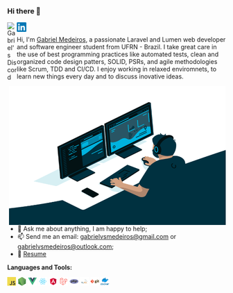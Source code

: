 ### Hi there 👋

<a href="https://discord.gg/XTW52Kt">
  <img align="left" alt="Gabriel's Discord" width="22px" src="https://raw.ithub.com/gabriel-medeiros/gabriel-medeiros/main/assets/discord.svg" />
</a>
<a href="https://www.linkedin.com/in/gabrielvsmedeiros/">
  <img align="left" alt="Gabriel's Linkedin" width="22px" src="https://raw.githubusercontent.com/gabriel-medeiros/gabriel-medeiros/main//assets/linkedin.svg" />
</a>

<br />

Hi, I'm [Gabriel Medeiros](https://gabrielvsmedeiros.gitlab.io/), a passionate Laravel and Lumen web developer and software engineer student from UFRN - Brazil. I take great care in the use of best programming practices  like automated tests, clean and organized code design patters, SOLID, PSRs, and agile methodologies like Scrum, TDD and CI/CD. I enjoy working in relaxed enviromnets, to learn new things every day and to discuss inovative ideas.

  <img align="right" alt="GIF" src="https://github.com/gabriel-medeiros/gabriel-medeiros/blob/main/assets/code.gif?raw=true" width="500" height="320" />
  
- 💬 Ask me about anything, I am happy to help;
- 📫 Send me an email: gabrielvsmedeiros@gmail.com or gabrielvsmedeiros@outlook.com;
- 📝 [Resume](https://drive.google.com/file/d/18KPSTE9zueHF0XNeCZxfY9PMhR5CUW7D/view?usp=sharing)

**Languages and Tools:**  

<code><img height="20" src="https://raw.githubusercontent.com/github/explore/80688e429a7d4ef2fca1e82350fe8e3517d3494d/topics/javascript/javascript.png"></code>
<code><img height="20" src="https://raw.githubusercontent.com/github/explore/80688e429a7d4ef2fca1e82350fe8e3517d3494d/topics/nodejs/nodejs.png"></code>
<code><img height="20" src="https://raw.githubusercontent.com/github/explore/80688e429a7d4ef2fca1e82350fe8e3517d3494d/topics/vue/vue.png"></code>
<code><img height="20" src="https://raw.githubusercontent.com/github/explore/80688e429a7d4ef2fca1e82350fe8e3517d3494d/topics/react/react.png"></code>
<code><img height="20" src="https://raw.githubusercontent.com/github/explore/80688e429a7d4ef2fca1e82350fe8e3517d3494d/topics/angular/angular.png"></code>
<code><img height="20" src="https://raw.githubusercontent.com/github/explore/80688e429a7d4ef2fca1e82350fe8e3517d3494d/topics/laravel/laravel.png"></code>
<code><img height="20" src="https://raw.githubusercontent.com/github/explore/80688e429a7d4ef2fca1e82350fe8e3517d3494d/topics/php/php.png"></code>
<code><img height="20" src="https://raw.githubusercontent.com/github/explore/80688e429a7d4ef2fca1e82350fe8e3517d3494d/topics/mysql/mysql.png"></code>
<code><img height="20" src="https://raw.githubusercontent.com/github/explore/80688e429a7d4ef2fca1e82350fe8e3517d3494d/topics/git/git.png"></code>
<code><img height="20" src="https://raw.githubusercontent.com/github/explore/80688e429a7d4ef2fca1e82350fe8e3517d3494d/topics/docker/docker.png"></code>
